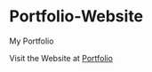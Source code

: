# Portfolio-Website
My Portfolio

Visit the Website at [Portfolio](https://imaginetime.github.io/Portfolio-Website/)